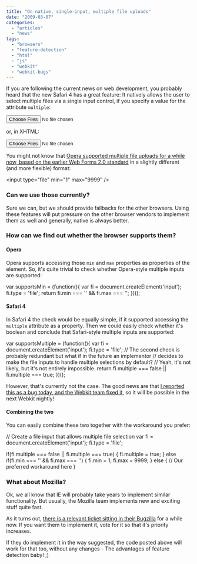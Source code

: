 ```yaml
---
title: "On native, single-input, multiple file uploads"
date: "2009-03-07"
categories:
  - "articles"
  - "news"
tags:
  - "browsers"
  - "feature-detection"
  - "html"
  - "js"
  - "webkit"
  - "webkit-bugs"
---
```


If you are following the current news on web development, you probably heard that the new Safari 4 has a great feature: It natively allows the user to select multiple files via a single input control, if you specify a value for the attribute `multiple`:

<input type="file" multiple>

or, in XHTML:

<input type="file" multiple="multiple" />

You might not know that [Opera supported multiple file uploads for a while now, based on the earlier Web Forms 2.0 standard](http://ajaxian.com/archives/input-typefile-multiple-now-in-a-real-browser#comment-271852) in a slightly different (and more flexible) format:

<input type="file" min="1" max="9999″ />

### Can we use those currently?

Sure we can, but we should provide fallbacks for the other browsers. Using these features will put pressure on the other browser vendors to implement them as well and generally, native is always better.

### How can we find out whether the browser supports them?

#### Opera

Opera supports accessing those `min` and `max` properties as properties of the element. So, it's quite trivial to check whether Opera-style multiple inputs are supported:

var supportsMin = (function(){
	var fi = document.createElement('input');
	fi.type = 'file';
	return fi.min === '' && fi.max === '';
})();

#### Safari 4

In Safari 4 the check would be equally simple, if it supported accessing the `multiple` attribute as a property. Then we could easily check whether it's boolean and conclude that Safari-style multiple inputs are supported:

var supportsMultiple = (function(){
	var fi = document.createElement('input');
	fi.type = 'file';
	// The second check is probably redundant but what if in the future an implementor
	// decides to make the file inputs to handle multiple selections by default?
	// Yeah, it's not likely, but it's not entirely impossible.
	return fi.multiple === false || fi.multiple === true;
})();

However, that's currently not the case. The good news are that [I reported this as a bug today, and the Webkit team fixed it](https://bugs.webkit.org/show_bug.cgi?id=24444), so it will be possible in the next Webkit nightly!

#### Combining the two

You can easily combine these two together with the workaround you prefer:

// Create a file input that allows multiple file selection
var fi = document.createElement('input');
fi.type = 'file';

if(fi.multiple === false || fi.multiple === true) {
	fi.multiple = true;
}
else if(fi.min === '' && fi.max === '') {
	fi.min = 1;
	fi.max = 9999;
}
else {
	// Our preferred workaround here
}

### What about Mozilla?

Ok, we all know that IE will probably take years to implement similar functionality. But usually, the Mozilla team implements new and exciting stuff quite fast.

As it turns out, [there is a relevant ticket sitting in their Bugzilla](https://bugzilla.mozilla.org/show_bug.cgi?id=63687) for a while now. If you want them to implement it, vote for it so that it's priority increases.

If they do implement it in the way suggested, the code posted above will work for that too, without any changes - The advantages of feature detection baby! ;)
